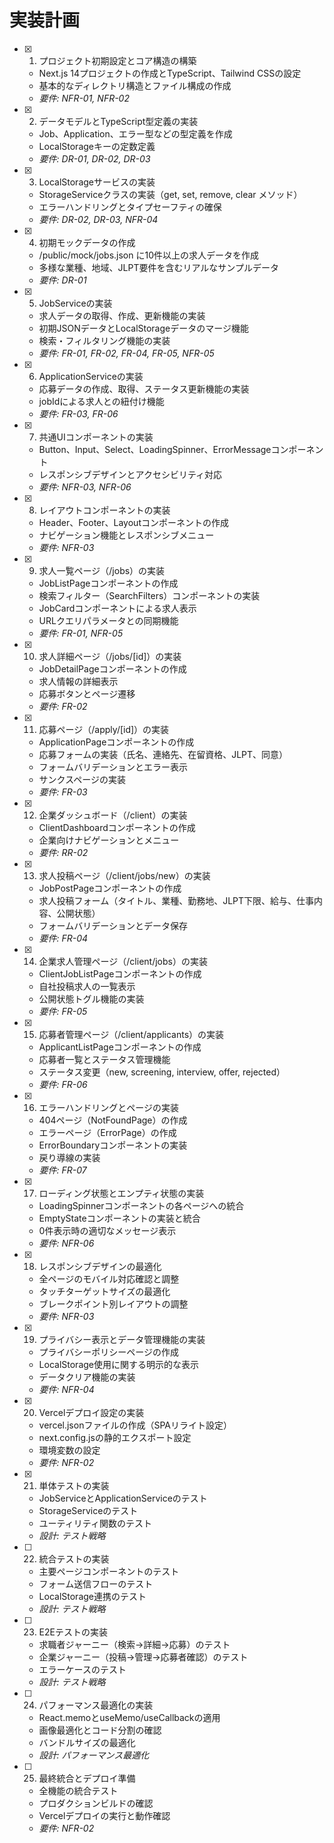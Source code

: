 # 実装計画

- [x] 1. プロジェクト初期設定とコア構造の構築
  - Next.js 14プロジェクトの作成とTypeScript、Tailwind CSSの設定
  - 基本的なディレクトリ構造とファイル構成の作成
  - _要件: NFR-01, NFR-02_

- [x] 2. データモデルとTypeScript型定義の実装
  - Job、Application、エラー型などの型定義を作成
  - LocalStorageキーの定数定義
  - _要件: DR-01, DR-02, DR-03_

- [x] 3. LocalStorageサービスの実装
  - StorageServiceクラスの実装（get, set, remove, clear メソッド）
  - エラーハンドリングとタイプセーフティの確保
  - _要件: DR-02, DR-03, NFR-04_

- [x] 4. 初期モックデータの作成
  - /public/mock/jobs.json に10件以上の求人データを作成
  - 多様な業種、地域、JLPT要件を含むリアルなサンプルデータ
  - _要件: DR-01_

- [x] 5. JobServiceの実装
  - 求人データの取得、作成、更新機能の実装
  - 初期JSONデータとLocalStorageデータのマージ機能
  - 検索・フィルタリング機能の実装
  - _要件: FR-01, FR-02, FR-04, FR-05, NFR-05_

- [x] 6. ApplicationServiceの実装
  - 応募データの作成、取得、ステータス更新機能の実装
  - jobIdによる求人との紐付け機能
  - _要件: FR-03, FR-06_

- [x] 7. 共通UIコンポーネントの実装
  - Button、Input、Select、LoadingSpinner、ErrorMessageコンポーネント
  - レスポンシブデザインとアクセシビリティ対応
  - _要件: NFR-03, NFR-06_

- [x] 8. レイアウトコンポーネントの実装
  - Header、Footer、Layoutコンポーネントの作成
  - ナビゲーション機能とレスポンシブメニュー
  - _要件: NFR-03_

- [x] 9. 求人一覧ページ（/jobs）の実装
  - JobListPageコンポーネントの作成
  - 検索フィルター（SearchFilters）コンポーネントの実装
  - JobCardコンポーネントによる求人表示
  - URLクエリパラメータとの同期機能
  - _要件: FR-01, NFR-05_

- [x] 10. 求人詳細ページ（/jobs/[id]）の実装
  - JobDetailPageコンポーネントの作成
  - 求人情報の詳細表示
  - 応募ボタンとページ遷移
  - _要件: FR-02_

- [x] 11. 応募ページ（/apply/[id]）の実装
  - ApplicationPageコンポーネントの作成
  - 応募フォームの実装（氏名、連絡先、在留資格、JLPT、同意）
  - フォームバリデーションとエラー表示
  - サンクスページの実装
  - _要件: FR-03_

- [x] 12. 企業ダッシュボード（/client）の実装
  - ClientDashboardコンポーネントの作成
  - 企業向けナビゲーションとメニュー
  - _要件: RR-02_

- [x] 13. 求人投稿ページ（/client/jobs/new）の実装
  - JobPostPageコンポーネントの作成
  - 求人投稿フォーム（タイトル、業種、勤務地、JLPT下限、給与、仕事内容、公開状態）
  - フォームバリデーションとデータ保存
  - _要件: FR-04_

- [x] 14. 企業求人管理ページ（/client/jobs）の実装
  - ClientJobListPageコンポーネントの作成
  - 自社投稿求人の一覧表示
  - 公開状態トグル機能の実装
  - _要件: FR-05_

- [x] 15. 応募者管理ページ（/client/applicants）の実装
  - ApplicantListPageコンポーネントの作成
  - 応募者一覧とステータス管理機能
  - ステータス変更（new, screening, interview, offer, rejected）
  - _要件: FR-06_

- [x] 16. エラーハンドリングとページの実装
  - 404ページ（NotFoundPage）の作成
  - エラーページ（ErrorPage）の作成
  - ErrorBoundaryコンポーネントの実装
  - 戻り導線の実装
  - _要件: FR-07_

- [x] 17. ローディング状態とエンプティ状態の実装
  - LoadingSpinnerコンポーネントの各ページへの統合
  - EmptyStateコンポーネントの実装と統合
  - 0件表示時の適切なメッセージ表示
  - _要件: NFR-06_

- [x] 18. レスポンシブデザインの最適化
  - 全ページのモバイル対応確認と調整
  - タッチターゲットサイズの最適化
  - ブレークポイント別レイアウトの調整
  - _要件: NFR-03_

- [x] 19. プライバシー表示とデータ管理機能の実装
  - プライバシーポリシーページの作成
  - LocalStorage使用に関する明示的な表示
  - データクリア機能の実装
  - _要件: NFR-04_

- [x] 20. Vercelデプロイ設定の実装
  - vercel.jsonファイルの作成（SPAリライト設定）
  - next.config.jsの静的エクスポート設定
  - 環境変数の設定
  - _要件: NFR-02_

- [x] 21. 単体テストの実装
  - JobServiceとApplicationServiceのテスト
  - StorageServiceのテスト
  - ユーティリティ関数のテスト
  - _設計: テスト戦略_

- [ ] 22. 統合テストの実装
  - 主要ページコンポーネントのテスト
  - フォーム送信フローのテスト
  - LocalStorage連携のテスト
  - _設計: テスト戦略_

- [ ] 23. E2Eテストの実装
  - 求職者ジャーニー（検索→詳細→応募）のテスト
  - 企業ジャーニー（投稿→管理→応募者確認）のテスト
  - エラーケースのテスト
  - _設計: テスト戦略_

- [ ] 24. パフォーマンス最適化の実装
  - React.memoとuseMemo/useCallbackの適用
  - 画像最適化とコード分割の確認
  - バンドルサイズの最適化
  - _設計: パフォーマンス最適化_

- [ ] 25. 最終統合とデプロイ準備
  - 全機能の統合テスト
  - プロダクションビルドの確認
  - Vercelデプロイの実行と動作確認
  - _要件: NFR-02_
